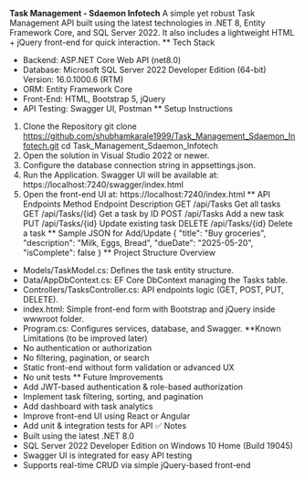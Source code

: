 **Task Management - Sdaemon Infotech**
A simple yet robust Task Management API built using the latest technologies in .NET 8, Entity Framework Core, and SQL Server 2022. It also includes a lightweight HTML + jQuery front-end for quick interaction.
** Tech Stack
- Backend: ASP.NET Core Web API (<TargetFramework>net8.0</TargetFramework>)
- Database: Microsoft SQL Server 2022 Developer Edition (64-bit)
  Version: 16.0.1000.6 (RTM)
- ORM: Entity Framework Core
- Front-End: HTML, Bootstrap 5, jQuery
- API Testing: Swagger UI, Postman
** Setup Instructions
1. Clone the Repository
   git clone https://github.com/shubhamkarale1999/Task_Management_Sdaemon_Infotech.git
   cd Task_Management_Sdaemon_Infotech
2. Open the solution in Visual Studio 2022 or newer.
3. Configure the database connection string in appsettings.json.
4. Run the Application. Swagger UI will be available at: https://localhost:7240/swagger/index.html
5. Open the front-end UI at: https://localhost:7240/index.html
** API Endpoints
Method	Endpoint	Description
GET	/api/Tasks	Get all tasks
GET	/api/Tasks/{id}	Get a task by ID
POST	/api/Tasks	Add a new task
PUT	/api/Tasks/{id}	Update existing task
DELETE	/api/Tasks/{id}	Delete a task
** Sample JSON for Add/Update
{
  "title": "Buy groceries",
  "description": "Milk, Eggs, Bread",
  "dueDate": "2025-05-20",
  "isComplete": false
}
** Project Structure Overview
- Models/TaskModel.cs: Defines the task entity structure.
- Data/AppDbContext.cs: EF Core DbContext managing the Tasks table.
- Controllers/TasksController.cs: API endpoints logic (GET, POST, PUT, DELETE).
- index.html: Simple front-end form with Bootstrap and jQuery inside wwwroot folder.
- Program.cs: Configures services, database, and Swagger.
**Known Limitations (to be improved later)
- No authentication or authorization
- No filtering, pagination, or search
- Static front-end without form validation or advanced UX
- No unit tests
** Future Improvements
- Add JWT-based authentication & role-based authorization
- Implement task filtering, sorting, and pagination
- Add dashboard with task analytics
- Improve front-end UI using React or Angular
- Add unit & integration tests for API
✅ Notes
- Built using the latest .NET 8.0
- SQL Server 2022 Developer Edition on Windows 10 Home (Build 19045)
- Swagger UI is integrated for easy API testing
- Supports real-time CRUD via simple jQuery-based front-end
